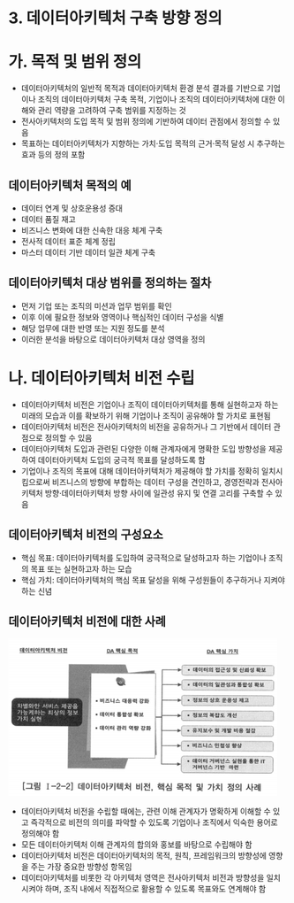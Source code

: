 # 3. 데이터아키텍처 구축 방향 정의

# 가. 목적 및 범위 정의

- 데이터아키텍처의 일반적 목적과 데이터아키텍처 환경 분석 결과를 기반으로 기업이나 조직의 데이터아키텍처 구축 목적, 기업이나 조직의 데이터아키텍처에 대한 이해와 관리 역량을 고려하여 구축 범위를 지정하는 것
- 전사아키텍처의 도입 목적 및 범위 정의에 기반하여 데이터 관점에서 정의할 수 있음
- 목표하는 데이터아키텍처가 지향하는 가치·도입 목적의 근거·목적 달성 시 추구하는 효과 등의 정의 포함

## 데이터아키텍처 목적의 예

- 데이터 연계 및 상호운용성 증대
- 데이터 품질 재고
- 비즈니스 변화에 대한 신속한 대응 체계 구축
- 전사적 데이터 표준 체계 정립
- 마스터 데이터 기반 데이터 일관 체계 구축

## 데이터아키텍처 대상 범위를 정의하는 절차

- 먼저 기업 또는 조직의 미션과 업무 범위를 확인
- 이후 이에 필요한 정보와 영역이나 핵심적인 데이터 구성을 식별
- 해당 업무에 대한 반영 또는 지원 정도를 분석
- 이러한 분석을 바탕으로 데이터아키텍처 대상 영역을 정의

# 나. 데이터아키텍처 비전 수립

- 데이터아키텍처 비전은 기업이나 조직이 데이터아키텍처를 통해 실현하고자 하는 미래의 모습과 이를 확보하기 위해 기업이나 조직이 공유해야 할 가치로 표현됨
- 데이터아키텍처 비전은 전사아키텍처의 비전을 공유하거나 그 기반에서 데이터 관점으로 정의할 수 있음
- 데이터아키텍처 도입과 관련된 다양한 이해 관계자에게 명확한 도입 방향성을 제공하여 데이터아키텍처 도입의 궁극적 목표를 달성하도록 함
- 기업이나 조직의 목표에 대해 데이터아키텍처가 제공해야 할 가치를 정확히 일치시킴으로써 비즈니스의 방향에 부합하는 데이터 구성을 견인하고, 경영전략과 전사아키텍처 방향·데이터아키텍처 방향 사이에 일관성 유지 및 연결 고리를 구축할 수 있음

## 데이터아키텍처 비전의 구성요소

- 핵심 목표: 데이터아키텍처를 도입하여 궁극적으로 달성하고자 하는 기업이나 조직의 목표 또는 실현하고자 하는 모습
- 핵심 가치: 데이터아키텍처의 핵심 목표 달성을 위해 구성원들이 추구하거나 지켜야 하는 신념

## 데이터아키텍처 비전에 대한 사례

![daVision](daVision.png)

- 데이터아키텍처 비전을 수립할 때에는, 관련 이해 관계자가 명확하게 이해할 수 있고 즉각적으로 비전의 의미를 파악할 수 있도록 기업이나 조직에서 익숙한 용어로 정의해야 함
- 모든 데이터아키텍처 이해 관계자의 합의와 홍보를 바탕으로 수립해야 함
- 데이터아키텍처 비전은 데이터아키텍처의 목적, 원칙, 프레임워크의 방향성에 영향을 주는 가장 중요한 방향성 항목임
- 데이터아키텍처를 비롯한 각 아키텍처 영역은 전사아키텍처 비전과 방향성을 일치시켜야 하며, 조직 내에서 직접적으로 활용할 수 있도록 목표와도 연계해야 함